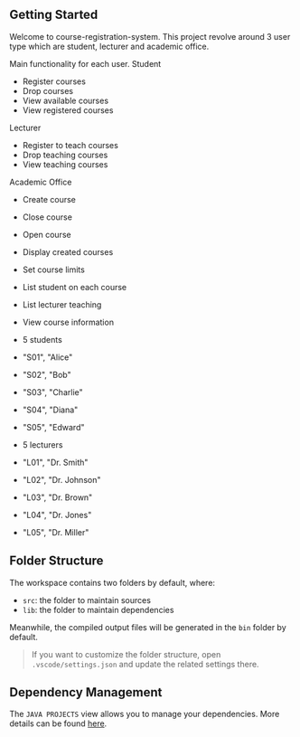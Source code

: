 ## Getting Started

Welcome to course-registration-system. 
This project revolve around 3 user type which are student, lecturer and academic office.

Main functionality for each user.
Student
- Register courses
- Drop courses
- View available courses
- View registered courses

Lecturer
- Register to teach courses
- Drop teaching courses
- View teaching courses

Academic Office
- Create course
- Close course
- Open course
- Display created courses
- Set course limits
- List student on each course
- List lecturer teaching
- View course information

- 5 students
- "S01", "Alice"
- "S02", "Bob"
- "S03", "Charlie"
- "S04", "Diana"
- "S05", "Edward"


- 5 lecturers
- "L01", "Dr. Smith"
- "L02", "Dr. Johnson"
- "L03", "Dr. Brown"
- "L04", "Dr. Jones"
- "L05", "Dr. Miller"

## Folder Structure

The workspace contains two folders by default, where:

- `src`: the folder to maintain sources
- `lib`: the folder to maintain dependencies

Meanwhile, the compiled output files will be generated in the `bin` folder by default.

> If you want to customize the folder structure, open `.vscode/settings.json` and update the related settings there.

## Dependency Management

The `JAVA PROJECTS` view allows you to manage your dependencies. More details can be found [here](https://github.com/microsoft/vscode-java-dependency#manage-dependencies).
